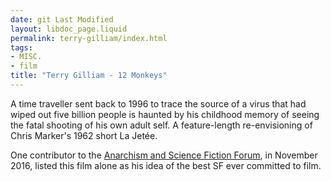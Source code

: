 ```yaml
---
date: git Last Modified
layout: libdoc_page.liquid
permalink: terry-gilliam/index.html
tags:
- MISC.
- film
title: "Terry Gilliam - 12 Monkeys"
---
```


A time traveller sent back to 1996 to trace  the source of a virus that had wiped out five billion people is  haunted by his childhood memory of seeing the fatal shooting of his  own adult self. A feature-length re-envisioning of Chris Marker's  1962 short La Jetée.

One contributor to the <a href="https://www.facebook.com/groups/anarchismandsciencefiction/"> Anarchism and Science Fiction Forum</a>, in November 2016, listed  this film alone as his idea of the best SF ever committed to film.